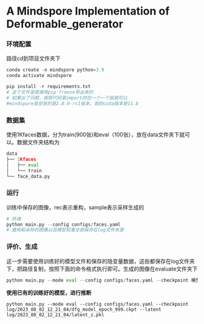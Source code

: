 # A Mindspore Implementation of Deformable_generator
### 环境配置

路径cd到项目文件夹下

```python
conda create -n mindspore python=3.9
conda activate mindspore

pip install -r requirements.txt
# 这个文件是直接用pip freeze导出来的
# 如果出了问题，按照代码里import的包一个一个装就可以
#mindspore我安装的是2.0.0-rc1版本，我的cuda版本是11.8
```

### 数据集

使用1Kfaces数据，分为train(900张)和eval（100张），放在data文件夹下就可以。数据文件夹结构为

```python
data
├── 1Kfaces
│   ├── eval
│   └── train
└── face_data.py
```

### 运行

训练中保存的图像，rec表示重构，sample表示采样生成的

```python
# 终端
python main.py --config configs/faces.yaml
# 重构和采样的图像以及模型权重全部保存在log文件夹里
```

### 评价、生成

这一步需要使用训练好的模型文件和保存的隐变量数据，这些都保存在log文件夹下，把路径复制，按照下面的命令格式执行即可。生成的图像在evaluate文件夹下

```python
python main.py --mode eval --config configs/faces.yaml --checkpoint 模型保存的权重.ckpt --latent 保存完的隐变量.pkl
```

**使用已有的训练好的模型，进行推断**

```
python main.py --mode eval --config configs/faces.yaml --checkpoint log/2023_08_02_12_21_04/dfg_model_epoch_999.ckpt --latent log/2023_08_02_12_21_04/latent_z.pkl
```

